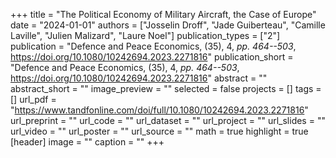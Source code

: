 +++
title = "The Political Economy of Military Aircraft, the Case of Europe"
date = "2024-01-01"
authors = ["Josselin Droff", "Jade Guiberteau", "Camille Laville", "Julien Malizard", "Laure Noel"]
publication_types = ["2"]
publication = "Defence and Peace Economics, (35), 4, _pp. 464--503_, https://doi.org/10.1080/10242694.2023.2271816"
publication_short = "Defence and Peace Economics, (35), 4, _pp. 464--503_, https://doi.org/10.1080/10242694.2023.2271816"
abstract = ""
abstract_short = ""
image_preview = ""
selected = false
projects = []
tags = []
url_pdf = "https://www.tandfonline.com/doi/full/10.1080/10242694.2023.2271816"
url_preprint = ""
url_code = ""
url_dataset = ""
url_project = ""
url_slides = ""
url_video = ""
url_poster = ""
url_source = ""
math = true
highlight = true
[header]
image = ""
caption = ""
+++
